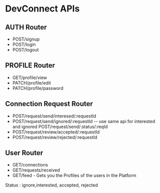 # DevConnect APIs

## AUTH Router
- POST/signup
- POST/login
- POST/logout

## PROFILE Router
- GET/profile/view
- PATCH/profile/edit
- PATCH/profile/password


## Connection Request Router
- POST/request/send/interesed/:requestId
- POST/request/send/ignored/:requestId -- use same api for interested and ignored 
                                    POST/request/send/:status/:reqId
- POST/request/review/accepted/:requestId
- POST/request/review/rejected/:requestId
   

## User Router
- GET/connections
- GET/requests/received
- GET/feed - Gets you the Profiles of the users in the Platform

Status : ignore,interested, accepted, rejected
